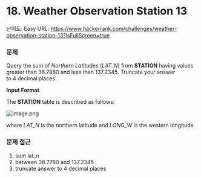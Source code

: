 # 18. Weather Observation Station 13

난이도: Easy
URL: https://www.hackerrank.com/challenges/weather-observation-station-13?isFullScreen=true

### 문제

Query the sum of *Northern Latitudes* (*LAT_N*) from **STATION** having values greater than 38.7880 and less than 137.2345. Truncate your answer to 4 decimal places.

**Input Format**

The **STATION** table is described as follows:

![image.png](18%20Weather%20Observation%20Station%2013%20150bdab6415180a796a5ea060d5ec15d/image.png)

where *LAT_N* is the northern latitude and *LONG_W* is the western longitude.

### 문제 접근

1. sum lat_n
2. between 38.7780 and 137.2345
3. truncate answer to 4 decimal places